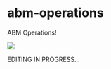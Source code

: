 # abm-operations
ABM Operations!

<img src="https://user-images.githubusercontent.com/52510538/144728275-d61d1160-8bbd-40f8-9fc0-4714e3fa8788.png">

EDITING IN PROGRESS...
